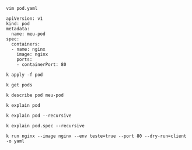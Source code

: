 ```
vim pod.yaml
```

```
apiVersion: v1
kind: pod
metadata:
  name: meu-pod
spec:
  containers:
  - name: nginx
    image: nginx
    ports:
    - containerPort: 80
```
```
k apply -f pod
```
```
k get pods
```
```
k describe pod meu-pod
```
```
k explain pod
```
```
k explain pod --recursive
```
```
k explain pod.spec --recursive
```

```
k run nginx --image nginx --env teste=true --port 80 --dry-run=client -o yaml
```
